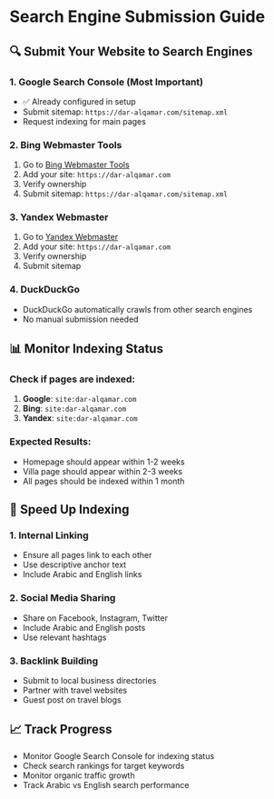 # Search Engine Submission Guide

## 🔍 **Submit Your Website to Search Engines**

### 1. Google Search Console (Most Important)
- ✅ Already configured in setup
- Submit sitemap: `https://dar-alqamar.com/sitemap.xml`
- Request indexing for main pages

### 2. Bing Webmaster Tools
1. Go to [Bing Webmaster Tools](https://www.bing.com/webmasters)
2. Add your site: `https://dar-alqamar.com`
3. Verify ownership
4. Submit sitemap: `https://dar-alqamar.com/sitemap.xml`

### 3. Yandex Webmaster
1. Go to [Yandex Webmaster](https://webmaster.yandex.com)
2. Add your site: `https://dar-alqamar.com`
3. Verify ownership
4. Submit sitemap

### 4. DuckDuckGo
- DuckDuckGo automatically crawls from other search engines
- No manual submission needed

## 📊 **Monitor Indexing Status**

### Check if pages are indexed:
1. **Google**: `site:dar-alqamar.com`
2. **Bing**: `site:dar-alqamar.com`
3. **Yandex**: `site:dar-alqamar.com`

### Expected Results:
- Homepage should appear within 1-2 weeks
- Villa page should appear within 2-3 weeks
- All pages should be indexed within 1 month

## 🚀 **Speed Up Indexing**

### 1. Internal Linking
- Ensure all pages link to each other
- Use descriptive anchor text
- Include Arabic and English links

### 2. Social Media Sharing
- Share on Facebook, Instagram, Twitter
- Include Arabic and English posts
- Use relevant hashtags

### 3. Backlink Building
- Submit to local business directories
- Partner with travel websites
- Guest post on travel blogs

## 📈 **Track Progress**
- Monitor Google Search Console for indexing status
- Check search rankings for target keywords
- Monitor organic traffic growth
- Track Arabic vs English search performance 
